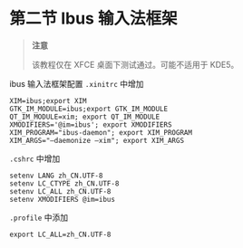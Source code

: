 # 第二节 Ibus 输入法框架

>**注意**
>
>该教程仅在 XFCE 桌面下测试通过。可能不适用于 KDE5。

ibus 输入法框架配置 `.xinitrc` 中增加

```
XIM=ibus;export XIM
GTK_IM_MODULE=ibus;export GTK_IM_MODULE
QT_IM_MODULE=xim; export QT_IM_MODULE
XMODIFIERS='@im=ibus'; export XMODIFIERS
XIM_PROGRAM="ibus-daemon"; export XIM_PROGRAM
XIM_ARGS="–daemonize –xim"; export XIM_ARGS
```

`.cshrc` 中增加

```
setenv LANG zh_CN.UTF-8
setenv LC_CTYPE zh_CN.UTF-8
setenv LC_ALL zh_CN.UTF-8
setenv XMODIFIERS @im=ibus
```

`.profile` 中添加

```
export LC_ALL=zh_CN.UTF-8
```
